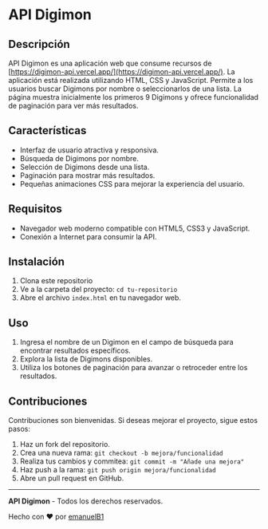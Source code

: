 # API Digimon

## Descripción

API Digimon es una aplicación web que consume recursos de [https://digimon-api.vercel.app/](https://digimon-api.vercel.app/). La aplicación está realizada utilizando HTML, CSS y JavaScript. Permite a los usuarios buscar Digimons por nombre o seleccionarlos de una lista. La página muestra inicialmente los primeros 9 Digimons y ofrece funcionalidad de paginación para ver más resultados.

## Características

- Interfaz de usuario atractiva y responsiva.
- Búsqueda de Digimons por nombre.
- Selección de Digimons desde una lista.
- Paginación para mostrar más resultados.
- Pequeñas animaciones CSS para mejorar la experiencia del usuario.

## Requisitos

- Navegador web moderno compatible con HTML5, CSS3 y JavaScript.
- Conexión a Internet para consumir la API.

## Instalación

1. Clona este repositorio
2. Ve a la carpeta del proyecto: `cd tu-repositorio`
3. Abre el archivo `index.html` en tu navegador web.

## Uso

1. Ingresa el nombre de un Digimon en el campo de búsqueda para encontrar resultados específicos.
2. Explora la lista de Digimons disponibles.
3. Utiliza los botones de paginación para avanzar o retroceder entre los resultados.

## Contribuciones

Contribuciones son bienvenidas. Si deseas mejorar el proyecto, sigue estos pasos:

1. Haz un fork del repositorio.
2. Crea una nueva rama: `git checkout -b mejora/funcionalidad`
3. Realiza tus cambios y commitea: `git commit -m "Añade una mejora"`
4. Haz push a la rama: `git push origin mejora/funcionalidad`
5. Abre un pull request en GitHub.


---

**API Digimon** - Todos los derechos reservados.

Hecho con ❤️ por [emanuelB1](https://github.com/emanuelB1)
